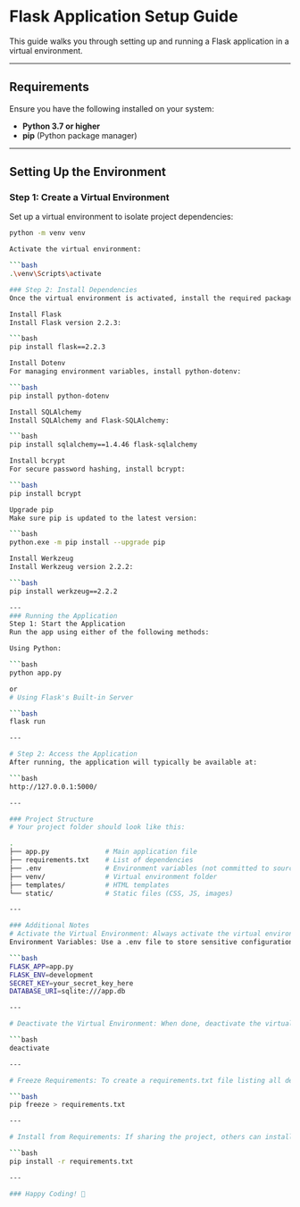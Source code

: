 # Flask Application Setup Guide

This guide walks you through setting up and running a Flask application in a virtual environment.

---

## Requirements

Ensure you have the following installed on your system:
- **Python 3.7 or higher**
- **pip** (Python package manager)

---

## Setting Up the Environment

### Step 1: Create a Virtual Environment
Set up a virtual environment to isolate project dependencies:
```bash
python -m venv venv

Activate the virtual environment:

```bash
.\venv\Scripts\activate

### Step 2: Install Dependencies
Once the virtual environment is activated, install the required packages.

Install Flask
Install Flask version 2.2.3:

```bash
pip install flask==2.2.3

Install Dotenv
For managing environment variables, install python-dotenv:

```bash
pip install python-dotenv

Install SQLAlchemy
Install SQLAlchemy and Flask-SQLAlchemy:

```bash
pip install sqlalchemy==1.4.46 flask-sqlalchemy

Install bcrypt
For secure password hashing, install bcrypt:

```bash
pip install bcrypt

Upgrade pip
Make sure pip is updated to the latest version:

```bash
python.exe -m pip install --upgrade pip

Install Werkzeug
Install Werkzeug version 2.2.2:

```bash
pip install werkzeug==2.2.2

--- 
### Running the Application
Step 1: Start the Application
Run the app using either of the following methods:

Using Python:

```bash
python app.py

or 
# Using Flask's Built-in Server

```bash
flask run

--- 

# Step 2: Access the Application
After running, the application will typically be available at:

```bash
http://127.0.0.1:5000/

---

### Project Structure
# Your project folder should look like this:

.
├── app.py              # Main application file
├── requirements.txt    # List of dependencies
├── .env                # Environment variables (not committed to source control)
├── venv/               # Virtual environment folder
├── templates/          # HTML templates
└── static/             # Static files (CSS, JS, images)

--- 

### Additional Notes
# Activate the Virtual Environment: Always activate the virtual environment before running the application or installing new packages.
Environment Variables: Use a .env file to store sensitive configurations like secret keys or database URIs. Example .env file:

```bash 
FLASK_APP=app.py
FLASK_ENV=development
SECRET_KEY=your_secret_key_here
DATABASE_URI=sqlite:///app.db

---

# Deactivate the Virtual Environment: When done, deactivate the virtual environment:

```bash
deactivate

---

# Freeze Requirements: To create a requirements.txt file listing all dependencies, run:

```bash
pip freeze > requirements.txt

---

# Install from Requirements: If sharing the project, others can install the same dependencies by running:

```bash
pip install -r requirements.txt

--- 

### Happy Coding! 🚀
